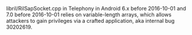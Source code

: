 libril/RilSapSocket.cpp in Telephony in Android 6.x before 2016-10-01 and 7.0 before 2016-10-01 relies on variable-length arrays, which allows attackers to gain privileges via a crafted application, aka internal bug 30202619.